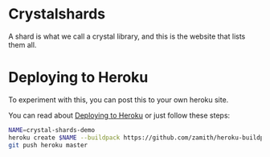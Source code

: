# Crystalshards

A shard is what we call a crystal library, and this is the website that lists
them all.

# Deploying to Heroku

To experiment with this, you can post this to your own heroku site.

You can read about [Deploying to Heroku] or just follow these steps:

```bash
NAME=crystal-shards-demo
heroku create $NAME --buildpack https://github.com/zamith/heroku-buildpack-crystal
git push heroku master
```

[Deploying to Heroku]: https://subvisual.co/blog/posts/63-deploying-a-crystal-application-to-heroku
